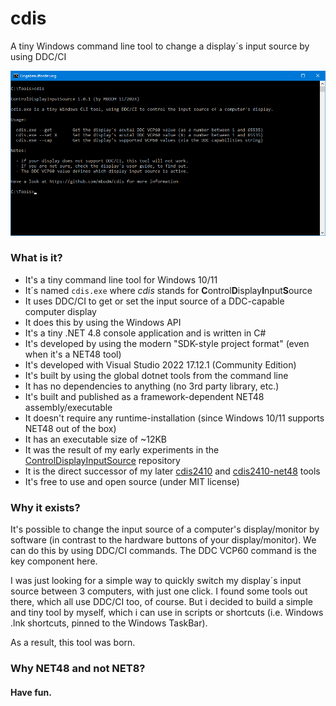 # cdis

A tiny Windows command line tool to change a display´s input source by using DDC/CI

![cdis](screenshot.png)

### What is it?

- It's a tiny command line tool for Windows 10/11
- It´s named `cdis.exe` where _cdis_ stands for **C**ontrol**D**isplay**I**nput**S**ource
- It uses DDC/CI to get or set the input source of a DDC-capable computer display
- It does this by using the Windows API
- It's a tiny .NET 4.8 console application and is written in C#
- It's developed by using the modern "SDK-style project format" (even when it's a NET48 tool)
- It's developed with Visual Studio 2022 17.12.1 (Community Edition)
- It's built by using the global dotnet tools from the command line
- It has no dependencies to anything (no 3rd party library, etc.)
- It's built and published as a framework-dependent NET48 assembly/executable
- It doesn't require any runtime-installation (since Windows 10/11 supports NET48 out of the box)
- It has an executable size of ~12KB
- It was the result of my early experiments in the [ControlDisplayInputSource](https://github.com/MBODM/ControlDisplayInputSource) repository
- It is the direct successor of my later [cdis2410](https://github.com/MBODM/cdis2410) and [cdis2410-net48](https://github.com/MBODM/cdis2410-net48) tools
- It's free to use and open source (under MIT license)

### Why it exists?

It's possible to change the input source of a computer's display/monitor by software (in contrast to the hardware buttons of your display/monitor). We can do this by using DDC/CI commands. The DDC VCP60 command is the key component here.

I was just looking for a simple way to quickly switch my display´s input source between 3 computers, with just one click. I found some tools out there, which all use DDC/CI too, of course. But i decided to build a simple and tiny tool by myself, which i can use in scripts or shortcuts (i.e. Windows .lnk shortcuts, pinned to the Windows TaskBar).

As a result, this tool was born.

### Why NET48 and not NET8?


#### Have fun.











 
